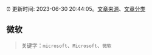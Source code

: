 :alarm_clock: 更新时间: 2023-06-30 20:44:05。[文章来源](/README.md)、[文章分类](/TAGS.md)

## 微软


> 关键字：`microsoft`、`Microsoft`、`微软`



